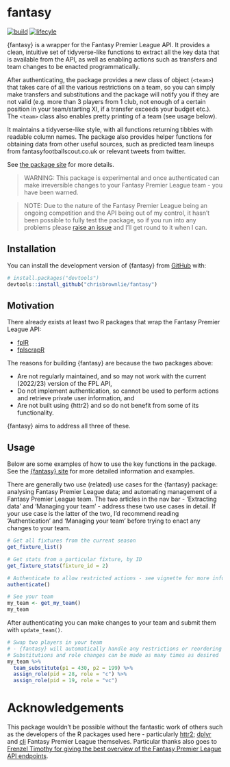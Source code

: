 
<!-- README.md is generated from README.Rmd. Please edit that file -->

# fantasy

<!-- badges: start -->

[![build](https://github.com/chrisbrownlie/fantasy/actions/workflows/build.yaml/badge.svg)](https://github.com/chrisbrownlie/fantasy/actions/workflows/build.yaml)
[![lifecyle](https://img.shields.io/badge/lifecycle-experimental-orange)](https://lifecycle.r-lib.org/articles/stages.html)
<!-- badges: end -->

{fantasy} is a wrapper for the Fantasy Premier League API. It provides a
clean, intuitive set of tidyverse-like functions to extract all the key
data that is available from the API, as well as enabling actions such as
transfers and team changes to be enacted programmatically.

After authenticating, the package provides a new class of object
(`<team>`) that takes care of all the various restrictions on a team, so
you can simply make transfers and substitutions and the package will
notify you if they are not valid (e.g. more than 3 players from 1 club,
not enough of a certain position in your team/starting XI, if a transfer
exceeds your budget etc.). The `<team>` class also enables pretty
printing of a team (see usage below).

It maintains a tidyverse-like style, with all functions returning
tibbles with readable column names. The package also provides helper
functions for obtaining data from other useful sources, such as
predicted team lineups from fantasyfootballscout.co.uk or relevant
tweets from twitter.

See [the package site](https://chrisbrownlie.github.io/fantasy/) for
more details.

> WARNING: This package is experimental and once authenticated can make
> irreversible changes to your Fantasy Premier League team - you have
> been warned.

> NOTE: Due to the nature of the Fantasy Premier League being an ongoing
> competition and the API being out of my control, it hasn’t been
> possible to fully test the package, so if you run into any problems
> please [raise an
> issue](https://github.com/chrisbrownlie/fantasy/issues) and I’ll get
> round to it when I can.

## Installation

You can install the development version of {fantasy} from
[GitHub](https://github.com/) with:

``` r
# install.packages("devtools")
devtools::install_github("chrisbrownlie/fantasy")
```

## Motivation

There already exists at least two R packages that wrap the Fantasy
Premier League API:

- [fplR](https://ewenme.github.io/fplr/)
- [fplscrapR](https://wiscostret.github.io/fplscrapR/)

The reasons for building {fantasy} are because the two packages above:

- Are not regularly maintained, and so may not work with the current
  (2022/23) version of the FPL API,
- Do not implement authentication, so cannot be used to perform actions
  and retrieve private user information, and
- Are not built using {httr2} and so do not benefit from some of its
  functionality.

{fantasy} aims to address all three of these.

## Usage

Below are some examples of how to use the key functions in the package.
See the [{fantasy} site](https://chrisbrownlie.github.io/fantasy/) for
more detailed information and examples.

There are generally two use (related) use cases for the {fantasy}
package: analysing Fantasy Premier League data; and automating
management of a Fantasy Premier League team. The two articles in the nav
bar - ‘Extracting data’ and ‘Managing your team’ - address these two use
cases in detail. If your use case is the latter of the two, I’d
recommend reading ‘Authentication’ and ‘Managing your team’ before
trying to enact any changes to your team.

``` r
# Get all fixtures from the current season
get_fixture_list()
```

``` r
# Get stats from a particular fixture, by ID
get_fixture_stats(fixture_id = 2)
```

``` r
# Authenticate to allow restricted actions - see vignette for more information
authenticate()
```

``` r
# See your team
my_team <- get_my_team()
my_team
```

After authenticating you can make changes to your team and submit them
with `update_team()`.

``` r
# Swap two players in your team
# - {fantasy} will automatically handle any restrictions or reordering of your team
# Substitutions and role changes can be made as many times as desired
my_team %>%
  team_substitute(p1 = 430, p2 = 199) %>%
  assign_role(pid = 28, role = "c") %>%
  assign_role(pid = 19, role = "vc")
```

# Acknowledgements

This package wouldn’t be possible without the fantastic work of others
such as the developers of the R packages used here - particularly
[httr2](https://github.com/r-lib/httr2);
[dplyr](https://github.com/tidyverse/dplyr) and
[cli](https://github.com/r-lib/cli) Fantasy Premier League themselves.
Particular thanks also goes to [Frenzel Timothy for giving the best
overview of the Fantasy Premier League API
endpoints](https://medium.com/@frenzelts/fantasy-premier-league-api-endpoints-a-detailed-guide-acbd5598eb19).
